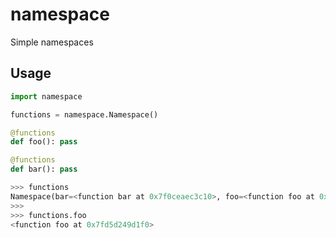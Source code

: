 # namespace
Simple namespaces

## Usage
```python
import namespace

functions = namespace.Namespace()

@functions
def foo(): pass

@functions
def bar(): pass
```

```python
>>> functions
Namespace(bar=<function bar at 0x7f0ceaec3c10>, foo=<function foo at 0x7f0ceb6391f0>)
>>>
>>> functions.foo
<function foo at 0x7fd5d249d1f0>
```

